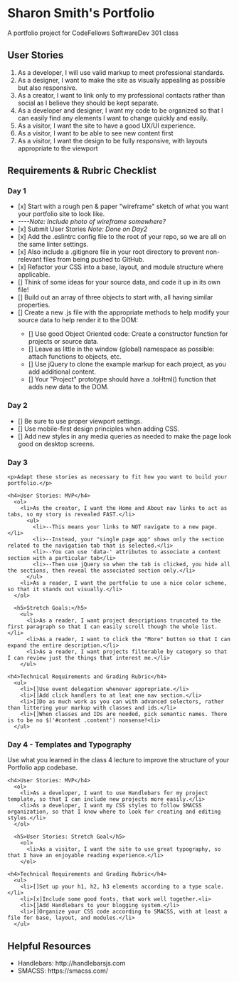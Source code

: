 <h1>Sharon Smith's Portfolio</h1>
<p> A portfolio project for CodeFellows SoftwareDev 301 class</p>

<h2>User Stories</h2>
  <ol>
    <li>As a developer, I will use valid markup to meet professional standards.</li>
    <li>As a designer, I want to make the site as visually appealing as possible but also responsive.</li>
    <li>As a creator, I want to link only to my professional contacts rather than social as I believe they should be kept separate.</li>
    <li>As a developer and designer, I want my code to be organized so that I can easily find any elements I want to change quickly and easily.</li>
    <li>As a visitor, I want the site to have a good UX/UI experience.</li>
    <li>As a visitor, I want to be able to see new content first</li>
    <li>As a visitor, I want the design to be fully responsive, with layouts appropriate to the viewport</li>
  </ol>

<h2>Requirements & Rubric Checklist</h2>

  <h3>Day 1</h3>
    <ul>
      <li>[x] Start with a rough pen & paper "wireframe" sketch of what you want your portfolio site to look like.</li>
      <li><i>----Note: Include photo of wireframe somewhere?</i></li>
      <li>[x] Submit User Stories <i>Note: Done on Day2</i></li>
      <li>[x] Add the .eslintrc config file to the root of your repo, so we are all on the same linter settings.</li>
      <li>[x] Also include a .gitignore file in your root directory to prevent non-relevant files from being pushed to GitHub.</li>
      <li>[x] Refactor your CSS into a base, layout, and module structure where applicable.</li>
      <li>[] Think of some ideas for your source data, and code it up in its own file!</li>
      <li>[] Build out an array of three objects to start with, all having similar properties.</li>
      <li>[] Create a new .js file with the appropriate methods to help modify your source data to help render it to the DOM:</li>
      <ul>
        <li>[] Use good Object Oriented code: Create a constructor function for projects or source data.</li>
        <li>[] Leave as little in the window (global) namespace as possible: attach functions to objects, etc.</li>
        <li>[] Use jQuery to clone the example markup for each project, as you add additional content.</li>
        <li>[] Your "Project" prototype should have a .toHtml() function that adds new data to the DOM.</li>
      </ul>
    </ul>

  <h3>Day 2</h3>
    <ul>
      <li>[] Be sure to use proper viewport settings.</li>
      <li>[] Use mobile-first design principles when adding CSS.</li>
      <li>[] Add new styles in any media queries as needed to make the page look good on desktop screens.</li>
    </ul>

  <h3>Day 3</h3>

    <p>Adapt these stories as necessary to fit how you want to build your portfolio.</p>

    <h4>User Stories: MVP</h4>
      <ol>
        <li>As the creator, I want the Home and About nav links to act as tabs, so my story is revealed FAST.</li>
          <ul>
            <li>--This means your links to NOT navigate to a new page.</li>
            <li>--Instead, your "single page app" shows only the section related to the navigation tab that is selected.</li>
            <li>--You can use 'data-' attributes to associate a content section with a particular tab</li>
            <li>--Then use jQuery so when the tab is clicked, you hide all the sections, then reveal the associated section only.</li>
          </ul>
        <li>As a reader, I want the portfolio to use a nice color scheme, so that it stands out visually.</li>
      </ol>

      <h5>Stretch Goals:</h5>
        <ul>
          <li>As a reader, I want project descriptions truncated to the first paragraph so that I can easily scroll though the whole list.</li>
          <li>As a reader, I want to click the "More" button so that I can expand the entire description.</li>
          <li>As a reader, I want projects filterable by category so that I can review just the things that interest me.</li>
        </ul>

    <h4>Technical Requirements and Grading Rubric</h4>
      <ul>
        <li>[]Use event delegation whenever appropriate.</li>
        <li>[]Add click handlers to at leat one nav section.</li>
        <li>[]Do as much work as you can with advanced selectors, rather than littering your markup with classes and ids.</li>
        <li>[]When classes and IDs are needed, pick semantic names. There is to be no $('#content .content') nonsense!<li>
      </ul>

  <h3>Day 4 - Templates and Typography</h3>
    <p>Use what you learned in the class 4 lecture to improve the structure of your Portfolio app codebase.</p>

    <h4>User Stories: MVP</h4>
      <ol>
        <li>As a developer, I want to use Handlebars for my project template, so that I can include new projects more easily.</li>
        <li>As a developer, I want my CSS styles to follow SMACSS organization, so that I know where to look for creating and editing styles.</li>
      </ol>

      <h5>User Stories: Stretch Goal</h5>
        <ol>
          <li>As a visitor, I want the site to use great typography, so that I have an enjoyable reading experience.</li>
        </ol>

    <h4>Technical Requirements and Grading Rubric</h4>
      <ul>
        <li>[]Set up your h1, h2, h3 elements according to a type scale.</li>
        <li>[x]Include some good fonts, that work well together.<li>
        <li>[]Add Handlebars to your blogging system.</li>
        <li>[]Organize your CSS code according to SMACSS, with at least a file for base, layout, and modules.</li>
      </ul>

<h2>Helpful Resources</h2>
  <ul>
    <li>Handlebars: http://handlebarsjs.com</li>
    <li>SMACSS: https://smacss.com/</li>
  </ul>

